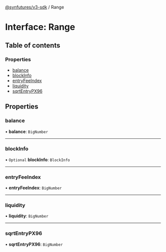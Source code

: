 [@synfutures/v3-sdk](../README.md) / Range

# Interface: Range

## Table of contents

### Properties

- [balance](Range.md#balance)
- [blockInfo](Range.md#blockinfo)
- [entryFeeIndex](Range.md#entryfeeindex)
- [liquidity](Range.md#liquidity)
- [sqrtEntryPX96](Range.md#sqrtentrypx96)

## Properties

### balance

• **balance**: `BigNumber`

___

### blockInfo

• `Optional` **blockInfo**: `BlockInfo`

___

### entryFeeIndex

• **entryFeeIndex**: `BigNumber`

___

### liquidity

• **liquidity**: `BigNumber`

___

### sqrtEntryPX96

• **sqrtEntryPX96**: `BigNumber`
